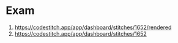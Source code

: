 # Exam

1. https://codestitch.app/app/dashboard/stitches/1652/rendered
2. https://codestitch.app/app/dashboard/stitches/1652